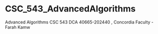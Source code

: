 # CSC_543_AdvancedAlgorithms
Advanced Algorithms CSC 543 DCA 40665-202440 , Concordia Faculty - Farah Kamw
